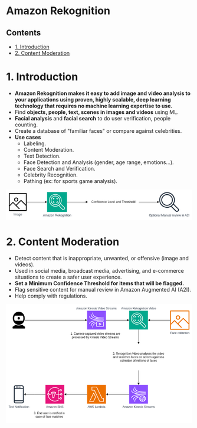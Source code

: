 # Amazon Rekognition <!-- omit in toc -->

## Contents <!-- omit in toc -->

- [1. Introduction](#1-introduction)
- [2. Content Moderation](#2-content-moderation)

# 1. Introduction

- **Amazon Rekognition makes it easy to add image and video analysis to your applications using proven, highly scalable, deep learning technology that requires no machine learning expertise to use.**
- Find **objects, people, text, scenes in images and videos** using ML.
- **Facial analysis** and **facial search** to do user verification, people counting.
- Create a database of "familiar faces" or compare against celebrities.
- **Use cases**
  - Labeling.
  - Content Moderation.
  - Text Detection.
  - Face Detection and Analysis (gender, age range, emotions...).
  - Face Search and Verification.
  - Celebrity Recognition.
  - Pathing (ex: for sports game analysis).

![Amazon Rekognition](/Images/Machine%20Learning/AmazonRekognition.png)

# 2. Content Moderation

- Detect content that is inappropriate, unwanted, or offensive (image and videos).
- Used in social media, broadcast media, advertising, and e-commerce situations to create a safer user experience.
- **Set a Minimum Confidence Threshold for items that will be flagged.**
- Flag sensitive content for manual review in Amazon Augmented AI (A2I).
- Help comply with regulations.

![Kinesis Use Case](/Images/Machine%20Learning/AmazonRekognitionKinesisUseCase.png)
